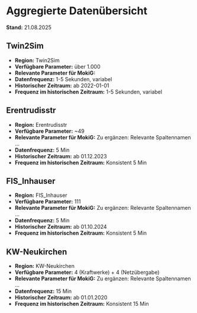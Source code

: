 # Aggregierte Datenübersicht

**Stand:** 21.08.2025

## Twin2Sim

- **Region:** Twin2Sim
- **Verfügbare Parameter:** über 1.000
- **Relevante Parameter für MokiG:** 
- **Datenfrequenz:** 1-5 Sekunden, variabel
- **Historischer Zeitraum:** ab 2022-01-01
- **Frequenz im historischen Zeitraum:** 1-5 Sekunden, variabel

## Erentrudisstr

- **Region:** Erentrudisstr
- **Verfügbare Parameter:** ~49
- **Relevante Parameter für MokiG:** Zu ergänzen: Relevante Spaltennamen ...
- **Datenfrequenz:** 5 Min
- **Historischer Zeitraum:** ab 01.12.2023
- **Frequenz im historischen Zeitraum:** Konsistent 5 Min

## FIS_Inhauser

- **Region:** FIS_Inhauser
- **Verfügbare Parameter:** 111
- **Relevante Parameter für MokiG:** Zu ergänzen: Relevante Spaltennamen ...
- **Datenfrequenz:** 5 Min
- **Historischer Zeitraum:** ab 01.10.2024
- **Frequenz im historischen Zeitraum:** Konsistent 5 Min

## KW-Neukirchen

- **Region:** KW-Neukirchen
- **Verfügbare Parameter:** 4 (Kraftwerke) + 4 (Netzübergabe)
- **Relevante Parameter für MokiG:** Zu ergänzen: Relevante Spaltennamen ...
- **Datenfrequenz:** 15 Min
- **Historischer Zeitraum:** ab 01.01.2020
- **Frequenz im historischen Zeitraum:** Konsistent 15 Min